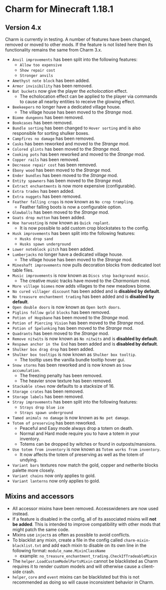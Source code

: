 # Charm for Minecraft 1.18.1

## Version 4.x
Charm is currently in testing.
A number of features have been changed, removed or moved to other mods.
If the feature is not listed here then its functionality remains the same from Charm 3.x.

* `Anvil improvements` has been split into the following features:
  * `Allow too expensive`
  * `Show repair cost`
  * `Stronger anvils`
* `Amethyst note block` has been added.
* `Armor invisibility` has been removed.
* `Bat buckets` now give the player the *echolocation* effect.
  * The echolocation effect can be applied to the player via commands to cause all nearby entities to receive the glowing effect.
* `Beekeepers` no longer have a dedicated village house.
  * The village house has been moved to the *Strange* mod.
* `Biome dungeons` has been removed.
* `Bookcases` has been removed.
* `Bundle sorting` has been changed to `Hover sorting` and is also responsible for sorting shulker boxes.
* `Campfires no damage` has been removed.
* `Casks` has been reworked and moved to the *Strange* mod.
* `Colored glints` has been moved to the *Strange* mod.
* `Cooking pots` has been reworked and moved to the *Strange* mod.
* `Copper rails` has been removed.
* `Decrease repair cost` has been removed.
* `Ebony wood` has been moved to the *Strange* mod.
* `Ender bundles` has been moved to the *Strange* mod.
* `Entity spawners` has been moved to the *Strange* mod.
* `Extract enchantments` is now more expensive (configurable).
* `Extra trades` has been added.
* `Extra nuggets` has been removed.
* `Feather falling crops` is now known as `No crop trampling`.
  * Feather falling boots is now a configurable option.
* `Glowballs` has been moved to the *Strange* mod.
* `Goats drop mutton` has been added.
* `Hoe harvesting` is now known as `Quick replant`.
  * It is now possible to add custom crop blockstates to the config.
* `Husk improvements` has been split into the following features:
  * `Husks drop sand`
  * `Husks spawn underground`
* `Lower noteblock pitch` has been added.
* `Lumberjacks` no longer have a dedicated village house.
  * The village house has been moved to the *Strange* mod.
* `Mineshaft improvements` now pulls decoration blocks from dedicated loot table files.
* `Music improvements` is now known as `Discs stop background music`.
  * The creative music tracks have moved to the *Charmonium* mod.
* `More village biomes` now adds villages to the new meadows biome.
* `No cured villager discount` has been added and is **disabled by default**.
* `No treasure enchantment trading` has been added and is **disabled by default**.
* `Open double doors` is now known as `Open both doors`.
* `Piglins follow gold blocks` has been removed.
* `Potion of Hogsbane` has been moved to the *Strange* mod.
* `Potion of Piercing Vision` has been moved to the *Strange* mod.
* `Potion of Spelunking` has been moved to the *Strange* mod.
* `Quadrants` has been moved to the *Strange* mod.
* `Remove nitwits` is now known as `No nitwits` and is **disabled by default**.
* `Respawn anchor in the End` has been added and is **disabled by default**.
* `Shulker box drag drop` has been added.
* `Shulker box tooltips` is now known as `Shulker box tooltip`.
  * The tooltip uses the vanilla bundle tooltip hover gui.
* `Snow storms` has been reworked and is now known as `Snow accumulation`.
  * The freezing penalty has been removed.
  * The heavier snow texture has been removed.
* `Stackable stews` now defaults to a stacksize of 16.
* `Storage crates` has been removed.
* `Storage labels` has been removed.
* `Stray improvements` has been split into the following features:
  * `Strays drop blue ice`
  * `Strays spawn underground`
* `Tamed animals no damage` is now known as `No pet damage`.
* `Totem of preserving` has been reworked.
  * Peaceful and Easy mode always drop a totem on death.
  * Normal and Hard mode require you to have a totem in your inventory.
  * Totems can be dropped by witches or found in outposts/mansions.
* `Use totem from inventory` is now known as `Totem works from inventory`.
  * It now affects the totem of preserving as well as the totem of undying.
* `Variant bars` textures now match the gold, copper and netherite blocks palette more closely.
* `Variant chains` now only applies to gold.
* `Variant lanterns` now only applies to gold.

## Mixins and accessors
* All accessor mixins have been removed.  Accesswideners are now used instead.
* If a feature is disabled in the config, all of its associated mixins will **not be added**.  This is intended to improve compatibility with other mods that might patch the same code.
* Mixins use `inject`s as often as possible to avoid conflicts.
* To blacklist any mixin, create a file in the config called `charm-mixin-blacklist.txt` and add each mixin to disable on its own line in the following format: `module_name.MixinClassName`
  * example: `no_treasure_enchantment_trading.CheckIfTradeableMixin`
* The `helper.LoadCustomModelPartsMixin` cannot be blacklisted as Charm requires it to render custom models and will otherwise cause a client-side crash.
* `helper`, `core` and `event` mixins can be blacklisted but this is not recommended as doing so will cause inconsistent behavior in Charm.
